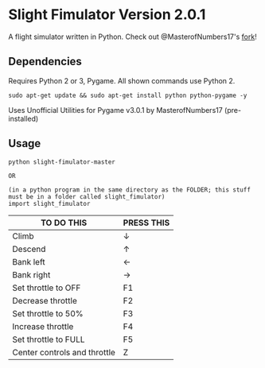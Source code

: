 # Slight Fimulator Version 2.0.1
A flight simulator written in Python.
Check out @MasterofNumbers17's [fork](https://github.com/MasterofNumbers17/slight-fimulator)!

## Dependencies
Requires Python 2 or 3, Pygame.  All shown commands use Python 2.

`sudo apt-get update && sudo apt-get install python python-pygame -y`

Uses Unofficial Utilities for Pygame v3.0.1 by MasterofNumbers17 (pre-installed)

## Usage
```
python slight-fimulator-master

OR

(in a python program in the same directory as the FOLDER; this stuff must be in a folder called slight_fimulator)
import slight_fimulator
```

| TO DO THIS               | PRESS THIS |
|------------------------------|----------------|
| Climb                        | ↓              |
| Descend                      | ↑              |
| Bank left                    | ←              |
| Bank right                   | →              |
| Set throttle to OFF          | F1             |
| Decrease throttle            | F2             |
| Set throttle to 50%          | F3             |
| Increase throttle            | F4             |
| Set throttle to FULL         | F5             |
| Center controls and throttle | Z              |

